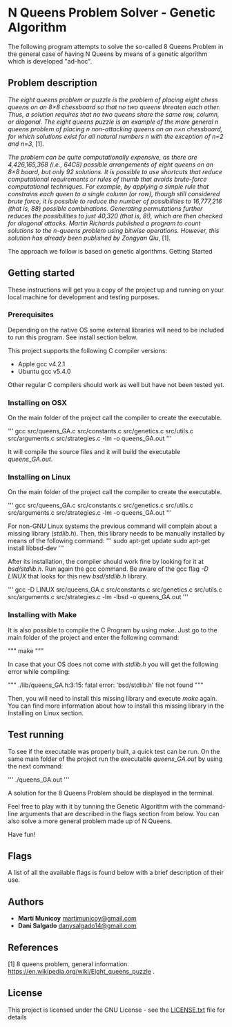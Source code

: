 # N Queens Problem Solver - Genetic Algorithm

The following program attempts to solve the so-called 8 Queens Problem in the general case of having N Queens by means of a genetic algorithm which is developed "ad-hoc".

## Problem description

*The eight queens problem or puzzle is the problem of placing eight chess queens on an 8×8 chessboard so that no two queens threaten each other. Thus, a solution requires that no two queens share the same row, column, or diagonal. The eight queens puzzle is an example of the more general n queens problem of placing n non-attacking queens on an n×n chessboard, for which solutions exist for all natural numbers n with the exception of n=2 and n=3*, [1].

*The problem can be quite computationally expensive, as there are 4,426,165,368 (i.e., 64C8) possible arrangements of eight queens on an 8×8 board, but only 92 solutions. It is possible to use shortcuts that reduce computational requirements or rules of thumb that avoids brute-force computational techniques. For example, by applying a simple rule that constrains each queen to a single column (or row), though still considered brute force, it is possible to reduce the number of possibilities to 16,777,216 (that is, 88) possible combinations. Generating permutations further reduces the possibilities to just 40,320 (that is, 8!), which are then checked for diagonal attacks.
Martin Richards published a program to count solutions to the n-queens problem using bitwise operations. However, this solution has already been published by Zongyan Qiu*, [1].

The approach we follow is based on genetic algorithms.
Getting Started

## Getting started
These instructions will get you a copy of the project up and running on your local machine for development and testing purposes.

### Prerequisites
Depending on the native OS some external libraries will need to be included to run this program. See install section below.

This project supports the following C compiler versions:
* Apple gcc v4.2.1
* Ubuntu gcc v5.4.0

Other regular C compilers should work as well but have not been tested yet.

### Installing on OSX
On the main folder of the project call the compiler to create the executable.

'''
gcc src/queens_GA.c src/constants.c src/genetics.c src/utils.c src/arguments.c src/strategies.c -lm -o queens_GA.out
'''

It will compile the source files and it will build the executable _queens_GA.out_.

### Installing on Linux
On the main folder of the project call the compiler to create the executable.

'''
gcc src/queens_GA.c src/constants.c src/genetics.c src/utils.c src/arguments.c src/strategies.c -lm -o queens_GA.out
'''

For non-GNU Linux systems the previous command will complain about a missing library (_stdlib.h_). Then, this library needs to be manually installed by means of the following command:
'''
sudo apt-get update
sudo apt-get install libbsd-dev
'''

After its installation, the compiler should work fine by looking for it at _bsd/stdlib.h_. Run again the gcc command. Be aware of the gcc flag _-D LINUX_ that looks for this new _bsd/stdlib.h_ library.

'''
gcc -D LINUX src/queens_GA.c src/constants.c src/genetics.c src/utils.c src/arguments.c src/strategies.c -lm -lbsd -o queens_GA.out
'''

### Installing with Make
It is also possible to compile the C Program by using _make_. Just go to the main folder of the project and enter the following command:

"""
make
"""

In case that your OS does not come with _stdlib.h_ you will get the following error while compiling:

"""
./lib/queens_GA.h:3:15: fatal error: 'bsd/stdlib.h' file not found
"""

Then, you will need to install this missing library and execute _make_ again. You can find more information about how to install this missing library in the Installing on Linux section.

## Test running
To see if the executable was properly built, a quick test can be run. On the same main folder of the project run the executable _queens_GA.out_ by using the next command:

'''
./queens_GA.out
'''

A solution for the 8 Queens Problem should be displayed in the terminal.

Feel free to play with it by tunning the Genetic Algorithm with the command-line arguments that are described in the flags section from below. You can also solve a more general problem made up of N Queens.

Have fun!

## Flags
A list of all the available flags is found below with a brief description of their use.

## Authors
* **Martí Municoy** martimunicoy@gmail.com
* **Dani Salgado** danysalgado14@gmail.com

## References
[1] 8 queens problem, general information. https://en.wikipedia.org/wiki/Eight_queens_puzzle .

## License
This project is licensed under the GNU License - see the [LICENSE.txt](LICENSE.txt) file for details
